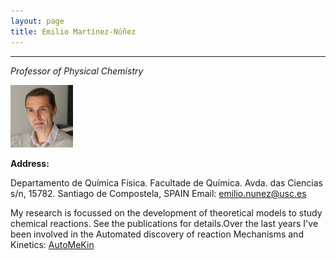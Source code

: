 ```yaml
---
layout: page
title: Emilio Martínez-Núñez
---
```


****
_Professor of Physical Chemistry_
<p align="left">
   <img src="foto.jpg" alt="alt text" width="100" height="100">
</p>

**Address:** 

Departamento de Química Física. Facultade de Química.
Avda. das Ciencias s/n, 15782. Santiago de Compostela, SPAIN
Email: emilio.nunez@usc.es  

My research is focussed on the development of theoretical models to study chemical reactions. See the publications for details.Over the last years I've been involved in the Automated discovery of reaction Mechanisms and Kinetics: [AutoMeKin](https://github.com/emartineznunez/AutoMeKin)

